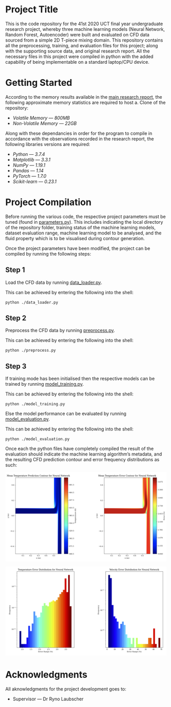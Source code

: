 # Project Title

This is the code repository for the 41st 2020 UCT final year undergraduate research project, whereby three machine learning models (Neural Network, Random Forest, Autoencoder) were built and evaluated on CFD data sourced from a simple 2D T-piece mixing domain. This repository contains all the preprocessing, training, and evaluation files for this project; along with the supporting source data, and original research report. All the necessary files in this project were compiled in python with the added capability of being implementable on a standard laptop/CPU device.


# Getting Started

According to the memory results available in the [main research report](https://github.com/Daniel-Ferrini/Undergraduate_Research_Project/blob/main/Undergraduate_Report.pdf), the following approximate memory statistics are required to host a. Clone of the repository:

* *Volatile Memory* — *800MB*
* *Non-Volatile Memory* — *22GB*

Along with these dependancies in order for the program to compile in accordance with the observations recorded in the research report, the following libraries versions are required:

* *Python* — *3.7.4*
* *Matplotlib* — *3.3.1* 
* *NumPy* — *1.19.1* 
* *Pandas* — *1.14* 
* *PyTorch* — *1.7.0* 
* *Scikit-learn* — *0.23.1*

# Project Compilation

Before running the various code, the respective project parameters must be tuned (found in [parameters.py](https://github.com/Daniel-Ferrini/Undergraduate_Research_Project/blob/main/Parameters.py)). This includes indicating the local directory of the repository folder, training status of the machine learning models, dataset evaluation range, machine learning model to be analysed, and the fluid property which is to be visualised during contour generation.

Once the project parameters have been modified, the project can be compiled by running the following steps:

## Step 1 
Load the CFD data by running [data_loader.py](https://github.com/Daniel-Ferrini/Undergraduate_Research_Project/blob/main/data_loader.py).

This can be achieved by entering the following into the shell:
```
python ./data_loader.py
```

## Step 2 
Preprocess the CFD data by running [preprocess.py](https://github.com/Daniel-Ferrini/Undergraduate_Research_Project/blob/main/preprocessing.py).

This can be achieved by entering the following into the shell:
```
python ./preprocess.py
```

## Step 3
If training mode has been initialised then the respective models can be trained by running [model_training.py](https://github.com/Daniel-Ferrini/Undergraduate_Research_Project/blob/main/model_training.py).

This can be achieved by entering the following into the shell:
```
python ./model_training.py
```

Else the model performance can be evaluated by running [model_evaluation.py](https://github.com/Daniel-Ferrini/Undergraduate_Research_Project/blob/main/model_evaluation.py).

This can be achieved by entering the following into the shell:
```
python ./model_evaluation.py
```

Once each the python files have completely compiled the result of the evaluation should indicate the machine learning algorithm’s metadata, and the resulting CFD prediction contour and error frequency distributions as such:


![contour_plot](https://github.com/Daniel-Ferrini/Undergraduate_Research_Project/blob/main/CFD%20(1000%20dp)_files/Example_Image.png)


![error_plot](https://github.com/Daniel-Ferrini/Undergraduate_Research_Project/blob/main/CFD%20(1000%20dp)_files/Example_Error.png)

# Acknowledgments
All aknowledgments for the project development goes to: 

* Supervisor — Dr Ryno Laubscher
